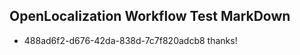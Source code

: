 ## OpenLocalization Workflow Test MarkDown
* 488ad6f2-d676-42da-838d-7c7f820adcb8 thanks!

<!--HONumber=Aug16_HO3-->


